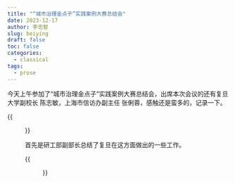```yaml
---
title: "“城市治理金点子”实践案例大赛总结会"
date: 2023-12-17
author: 李忠智
slug: beiying
draft: false
toc: false
categories:
  - classical
tags:
  - prose
---
```


今天上午参加了“城市治理金点子”实践案例大赛总结会，出席本次会议的还有复旦大学副校长 陈志敏，上海市信访办副主任 张俐蓉，感触还是蛮多的，记录一下。

{{<figure src="https://www.rd.com/wp-content/uploads/2016/09/fall-photos-Iowa_Stewart.jpg" title="1" caption="说明文字">}}

首先是研工部副部长总结了复旦在这方面做出的一些工作。

{{<figure src="https://www.rd.com/wp-content/uploads/2016/09/fall-photos-Iowa_Stewart.jpg" title="2" caption="说明文字">}}
    